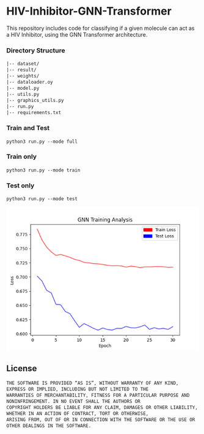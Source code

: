# HIV-Inhibitor-GNN-Transformer
This repository includes code for classifying if a given molecule can act as a HIV Inhibitor, using the GNN Transformer architecture.

### Directory Structure
```
|-- dataset/
|-- result/
|-- weights/
|-- dataloader.oy
|-- model.py
|-- utils.py
|-- graphics_utils.py
|-- run.py
|-- requirements.txt
```

### Train and Test
```
python3 run.py --mode full
```

### Train only
```
python3 run.py --mode train
```

### Test only
```
python3 run.py --mode test
```

![analysis image](https://github.com/mr-ravin/HIV-Inhibitor-GNN-Transformer/blob/main/result/training_analysis.png?raw=true)

## License 
```
THE SOFTWARE IS PROVIDED “AS IS”, WITHOUT WARRANTY OF ANY KIND, EXPRESS OR IMPLIED, INCLUDING BUT NOT LIMITED TO THE 
WARRANTIES OF MERCHANTABILITY, FITNESS FOR A PARTICULAR PURPOSE AND NONINFRINGEMENT. IN NO EVENT SHALL THE AUTHORS OR 
COPYRIGHT HOLDERS BE LIABLE FOR ANY CLAIM, DAMAGES OR OTHER LIABILITY, WHETHER IN AN ACTION OF CONTRACT, TORT OR OTHERWISE, 
ARISING FROM, OUT OF OR IN CONNECTION WITH THE SOFTWARE OR THE USE OR OTHER DEALINGS IN THE SOFTWARE.
